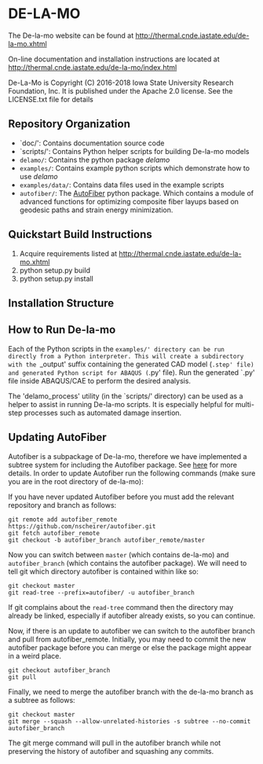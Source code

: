 # DE-LA-MO

The De-la-mo website can be found at http://thermal.cnde.iastate.edu/de-la-mo.xhtml

On-line documentation and installation instructions are located at
http://thermal.cnde.iastate.edu/de-la-mo/index.html

De-La-Mo is Copyright (C) 2016-2018 Iowa State University
Research Foundation, Inc. It is published under the
Apache 2.0 license. See the LICENSE.txt file for details


## Repository Organization
* `doc/': Contains documentation source code
* `scripts/': Contains Python helper scripts for building De-la-mo models
* `delamo/`: Contains the python package _delamo_
* `examples/`: Contains example python scripts which demonstrate how to use _delamo_
* `examples/data/`: Contains data files used in the example scripts
* `autofiber/`: The [AutoFiber](https://github.com/nscheirer/autofiber) python package. Which contains a module of
advanced functions for optimizing composite fiber layups based on geodesic paths and strain energy minimization.

## Quickstart Build Instructions
1. Acquire requirements listed at http://thermal.cnde.iastate.edu/de-la-mo.xhtml
2. python setup.py build
3. python setup.py install

## Installation Structure

## How to Run De-la-mo

Each of the Python scripts in the `examples/' directory can be run directly
from a Python interpreter. This will create a subdirectory with the
`_output' suffix containing the generated CAD model (`.step' file) and
generated Python script for ABAQUS (`.py' file). Run the generated `.py' file
inside ABAQUS/CAE to perform the desired analysis.

The 'delamo_process' utility (in the `scripts/' directory) can be used as a
helper to assist in running De-la-mo scripts. It is especially helpful
for multi-step processes such as automated damage insertion.

## Updating AutoFiber
Autofiber is a subpackage of De-la-mo, therefore we have implemented a subtree system for including the Autofiber
package. See [here](https://git-scm.com/book/en/v1/Git-Tools-Subtree-Merging) for more details. In order to update
Autofiber run the following commands (make sure you are in the root directory of de-la-mo):

If you have never updated Autofiber before you must add the relevant repository and branch as follows:
```
git remote add autofiber_remote https://github.com/nscheirer/autofiber.git
git fetch autofiber_remote
git checkout -b autofiber_branch autofiber_remote/master
```

Now you can switch between `master` (which contains de-la-mo) and `autofiber_branch` (which contains the autofiber
package). We will need to tell git which directory autofiber is contained within like so:

```
git checkout master
git read-tree --prefix=autofiber/ -u autofiber_branch
```

If git complains about the `read-tree` command then the directory may already be linked, especially if autofiber already exists, so you can continue.

Now, if there is an update to autofiber we can switch to the autofiber branch and pull from autofiber_remote. Initially,
you may need to commit the new autofiber package before you can merge or else the package might appear in a weird place.

```
git checkout autofiber_branch
git pull
```

Finally, we need to merge the autofiber branch with the de-la-mo branch as a subtree as follows:

```
git checkout master
git merge --squash --allow-unrelated-histories -s subtree --no-commit autofiber_branch
```

The git merge command will pull in the autofiber branch while not preserving the history of autofiber and squashing any
commits.
